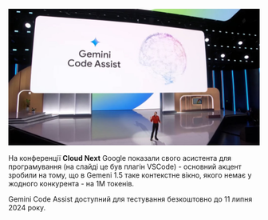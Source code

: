 <!--
date: 2024-04-11T21:19:35
photo: ![Photo](2024-04-11-21-19-35.jpg)


-->

![Photo](2024-04-11-21-19-35.jpg)

На конференції **Cloud Next**  Google показали свого асистента для програмування (на слайді це був плагін VSCode) - основний акцент зробили на тому, що в Gemeni 1.5 таке контекстне вікно, якого немає у жодного конкурента - на 1М токенів.

Gemini Code Assist доступний для тестування безкоштовно до 11 липня 2024 року.